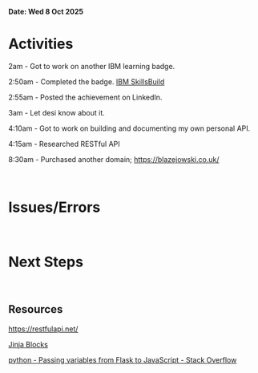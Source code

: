 **Date: Wed 8 Oct 2025**<br>

# Activities

2am - Got to work on another IBM learning badge.

2:50am - Completed the badge. [IBM SkillsBuild](https://skills.yourlearning.ibm.com/certificate/share/59d03ccfd0ewogICJvYmplY3RJZCIgOiAiQUxNLUNPVVJTRV8zOTQ3MzcxIiwKICAib2JqZWN0VHlwZSIgOiAiQUNUSVZJVFkiLAogICJsZWFybmVyQ05VTSIgOiAiMzUwMzczNFJFRyIKfQe74c5d6ad3-10)

2:55am - Posted the achievement on LinkedIn.

3am - Let desi know about it.

4:10am - Got to work on building and documenting my own personal API.

4:15am - Researched RESTful API



8:30am - Purchased another domain; https://blazejowski.co.uk/

<br>

# Issues/Errors

<br>

# Next Steps

<br>

## Resources

https://restfulapi.net/

[Jinja Blocks](https://documentation.bloomreach.com/engagement/docs/jinjablocks)

[python - Passing variables from Flask to JavaScript - Stack Overflow](https://stackoverflow.com/questions/37259740/passing-variables-from-flask-to-javascript)
